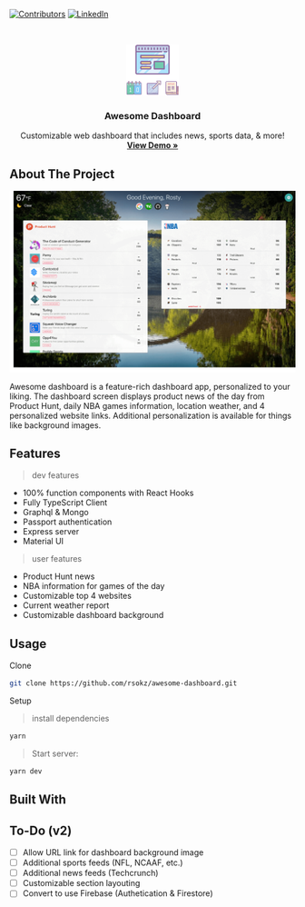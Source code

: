 <!-- PROJECT SHIELDS -->

[![Contributors][contributors-shield]]()
[![LinkedIn][linkedin-shield]][linkedin-url]

<!-- PROJECT LOGO -->
<br />
<p align="center">
  <a href="https://github.com/rsokz/awesome-dashboard" target="_blank">
    <img src="logo.png" alt="Logo" width="92" height="90">
  </a>

  <h3 align="center">Awesome Dashboard</h3>

  <p align="center">
    Customizable web dashboard that includes news, sports data, & more!
    <br />
    <a href="https://github.com/rsokz/awesome-dashboard"><strong>View Demo »</strong></a>
  </p>
</p>

## About The Project

![Screenshot](screenshot.png)

Awesome dashboard is a feature-rich dashboard app, personalized to your liking. The dashboard screen displays product news of the day from Product Hunt, daily NBA games information, location weather, and 4 personalized website links. Additional personalization is available for things like background images.

## Features

> dev features

- 100% function components with React Hooks
- Fully TypeScript Client
- Graphql & Mongo
- Passport authentication
- Express server
- Material UI

> user features

- Product Hunt news
- NBA information for games of the day
- Customizable top 4 websites
- Current weather report
- Customizable dashboard background

## Usage

Clone

```sh
git clone https://github.com/rsokz/awesome-dashboard.git
```

Setup

> install dependencies

```sh
yarn
```

> Start server:

```sh
yarn dev
```

## Built With

## To-Do (v2)

- [ ] Allow URL link for dashboard background image
- [ ] Additional sports feeds (NFL, NCAAF, etc.)
- [ ] Additional news feeds (Techcrunch)
- [ ] Customizable section layouting
- [ ] Convert to use Firebase (Authetication & Firestore)

<!-- Markdown link & img dfn's -->

[contributors-shield]: https://img.shields.io/badge/contributors-1-orange.svg?style=flat-square
[linkedin-shield]: https://img.shields.io/badge/-LinkedIn-black.svg?style=flat-square&logo=linkedin&colorB=555
[linkedin-url]: https://linkedin.com/in/rsokz
